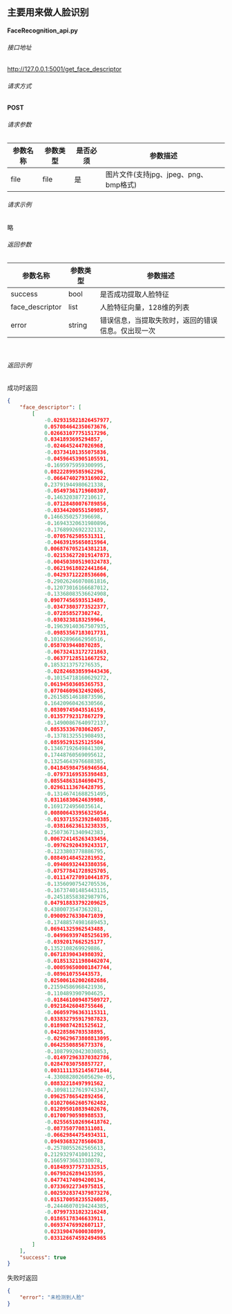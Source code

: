 ## 主要用来做人脸识别
#### **FaceRecognition_api.py**
###### 接口地址

http://127.0.0.1:5001/get_face_descriptor

###### 请求方式

**POST**

###### 请求参数

| 参数名称 | 参数类型 | 是否必须 | 参数描述                              |
| -------- | -------- | -------- | ------------------------------------- |
| file     | file     | 是       | 图片文件(支持jpg、jpeg、png、bmp格式) |

###### 请求示例

略

###### 返回参数

| 参数名称        | 参数类型 | 参数描述                                           |
| --------------- | -------- | -------------------------------------------------- |
| success         | bool     | 是否成功提取人脸特征                               |
| face_descriptor | list     | 人脸特征向量，128维的列表                          |
| error           | string   | 错误信息，当提取失败时，返回的错误信息。仅出现一次 |

​	

###### 返回示例

成功时返回
```json
{
    "face_descriptor": [
        [
            -0.029315821826457977,
            0.057084642350673676,
            0.026631077751517296,
            0.0341893695294857,
            -0.0246452447026968,
            -0.03734101355075836,
            -0.04596453905105591,
            -0.1695975959300995,
            0.08222899585962296,
            -0.06647402793169022,
            0.23791944980621338,
            -0.05497361719608307,
            -0.1463203877210617,
            -0.07128480076789856,
            -0.03344200551509857,
            0.1466350257396698,
            -0.16943320631980896,
            -0.1768992692232132,
            -0.0705762505531311,
            -0.04639195650815964,
            0.006876705214381218,
            -0.021536272019147873,
            -0.004503805190324783,
            -0.06219618022441864,
            -0.04293712228536606,
            -0.29026246070861816,
            -0.12073016166687012,
            -0.13368083536624908,
            0.09077456593513489,
            -0.03473803773522377,
            -0.072858527302742,
            -0.0303238183259964,
            -0.19639140367507935,
            -0.09853567183017731,
            0.10162896662950516,
            0.0587039440870285,
            -0.06732413172721863,
            -0.06377128511667252,
            0.1853213757276535,
            -0.028246838599443436,
            -0.10154718160629272,
            0.06194503605365753,
            0.07704609632492065,
            0.26158514618873596,
            0.16420960426330566,
            0.08309745043516159,
            0.01357792317867279,
            -0.14900867640972137,
            0.08535336703062057,
            -0.1378132551908493,
            0.08595291525125504,
            0.13467192649841309,
            0.17448760569095612,
            0.13254643976688385,
            0.041845984756946564,
            -0.07973169535398483,
            0.08554863184690475,
            0.02961113676428795,
            -0.13146741688251495,
            0.03116830624639988,
            0.1691724956035614,
            0.008006433956325054,
            -0.019371552392840385,
            -0.03816623613238335,
            0.25073671340942383,
            0.006724145263433456,
            -0.09762920439243317,
            -0.1233803778886795,
            0.08849148452281952,
            -0.09406932443380356,
            -0.07577841728925705,
            -0.011147270910441875,
            -0.13560907542705536,
            -0.16737401485443115,
            -0.24518558382987976,
            0.047918833792209625,
            0.4380073547363281,
            0.09009276330471039,
            -0.17488574981689453,
            0.06941325962543488,
            -0.049969397485256195,
            -0.0392017662525177,
            0.1352108269929886,
            0.06718390434980392,
            -0.018513211980462074,
            -0.000596500001847744,
            -0.089610755443573,
            0.025006162002682686,
            0.21594586968421936,
            -0.1104893907904625,
            -0.018461009487509727,
            0.09218426048755646,
            -0.06059796363115311,
            0.033832795917987823,
            0.01890874281525612,
            0.04228586703538895,
            -0.029629673808813095,
            0.06425508856773376,
            -0.10879920423030853,
            -0.014972963370382786,
            0.02847030758857727,
            0.0031111352145671844,
            -4.330882802605629e-05,
            0.08832218497991562,
            -0.10981127619743347,
            0.09625786542892456,
            0.010270662605762482,
            0.012095010839402676,
            0.01700790598988533,
            -0.025565102696418762,
            -0.0873507708311081,
            -0.06629844754934311,
            0.09493683278560638,
            -0.2578055262565613,
            0.21293297410011292,
            0.1665973663330078,
            0.018489377573132515,
            0.06798262894153595,
            0.04774174094200134,
            0.07336922734975815,
            0.0025928374379873276,
            0.015170058235526085,
            -0.24446070194244385,
            -0.07997331023216248,
            0.01865178346633911,
            0.06937476992607117,
            0.02319047600030899,
            0.033126674592494965
        ]
    ],
    "success": true
}
```


失败时返回

``` json
{
    "error": "未检测到人脸"
}

```





